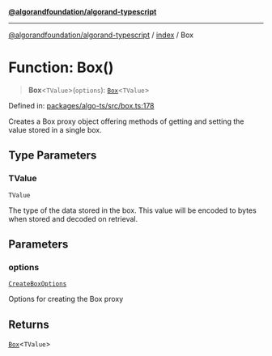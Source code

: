 [**@algorandfoundation/algorand-typescript**](../../README.md)

***

[@algorandfoundation/algorand-typescript](../../README.md) / [index](../README.md) / Box

# Function: Box()

> **Box**\<`TValue`\>(`options`): [`Box`](../type-aliases/Box.md)\<`TValue`\>

Defined in: [packages/algo-ts/src/box.ts:178](https://github.com/algorandfoundation/puya-ts/blob/main/packages/algo-ts/src/box.ts#L178)

Creates a Box proxy object offering methods of getting and setting the value stored in a single box.

## Type Parameters

### TValue

`TValue`

The type of the data stored in the box. This value will be encoded to bytes when stored and decoded on retrieval.

## Parameters

### options

[`CreateBoxOptions`](../-internal-/interfaces/CreateBoxOptions.md)

Options for creating the Box proxy

## Returns

[`Box`](../type-aliases/Box.md)\<`TValue`\>
